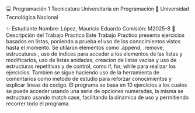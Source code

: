 💻 Programación 1
Tecnicatura Universitaria en Programación
📍 Universidad Tecnológica Nacional

✨ Estudiante
Nombre: López, Mauricio Eduardo
Comisión: M2025-8
📂 Descripción del Trabajo Practico
Este Trabajo Practico presenta ejercicios basados en listas, poniendo a prueba el uso de los conocimientos vistos hasta el momento. Se utilaron elementos como .append, .remove, estrucuturas , uso de indices para acceder a los elementos de las listas y modificarlos, uso de listas anidadas, creacion de listas vacias y uso de estructuras repetitivas y de control, como if, for, while para realizar los ejercicios. Tambien se sigue haciendo uso de la herramienta de comentarios como metodo de estudio para reforzar conocimientos y explicar lineas de codigo. 
El programa se basa en 10 ejercicios a los cuales se puede acceder usando una serie de opciones numeradas, la misma se estructuro usando match case, facilitando la dinamica de uso y permitiendo recorrer todo el programa.